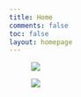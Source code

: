 ```yaml
---
title: Home
comments: false
toc: false
layout: homepage
---
```

<div class="activity-gallery">
    <div class="swiper-container">
        <div class="swiper-wrapper">
            <div class="swiper-slide">
                <div class="inner">
                    <a href="/trainings/">
                        <figure><img src="/img/css/summer_school_2024.png"></figure>
                    </a>
                </div>
            </div>
            <div class="swiper-slide">
                <div class="inner">
                        <figure><img src="/img/swiper/3.jpg"></figure>
                </div>
            </div>
        </div>
        <div class="swiper-button-prev"></div>
        <!--左箭头-->
        <div class="swiper-button-next"></div>
        <!--右箭头-->
    </div>
</div>

<script>
    var swiper = new Swiper('.swiper-container', {
        speed: 700,
        slidesPerView: 'auto',
        centeredSlides: true,
        autoplay:true,
        loop: true,
        on: {
            init: function() {
                this.slides.removeClass('init');
            },
        },
        navigation: {
            nextEl: '.swiper-button-next',
            prevEl: '.swiper-button-prev',
        },
    });
    swiper.$el.parent('.activity-gallery')[0].onmouseover = function() {
        swiper.$el.addClass('mouse-hover');
    };
    swiper.$el.parent('.activity-gallery')[0].onmouseout = function() {
        swiper.$el.removeClass('mouse-hover');
    };
</script>
